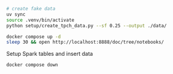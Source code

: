 

```bash
# create fake data
uv sync
source .venv/bin/activate
python setup/create_tpch_data.py --sf 0.25 --output ./data/

docker compose up -d 
sleep 30 && open http://localhost:8888/doc/tree/notebooks/
```

Setup Spark tables and insert data

```bash
docker compose down
```
